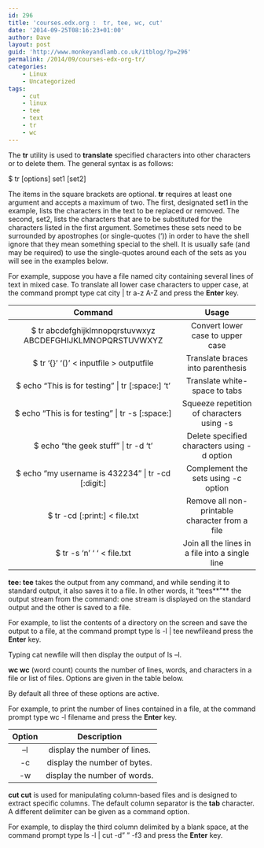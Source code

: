 ```yaml
---
id: 296
title: 'courses.edx.org :  tr, tee, wc, cut'
date: '2014-09-25T08:16:23+01:00'
author: Dave
layout: post
guid: 'http://www.monkeyandlamb.co.uk/itblog/?p=296'
permalink: /2014/09/courses-edx-org-tr/
categories:
    - Linux
    - Uncategorized
tags:
    - cut
    - linux
    - tee
    - text
    - tr
    - wc
---
```


The **tr** utility is used to **translate** specified characters into other characters or to delete them. The general syntax is as follows:

$ tr \[options\] set1 \[set2\]

The items in the square brackets are optional. **tr** requires at least one argument and accepts a maximum of two. The first, designated set1 in the example, lists the characters in the text to be replaced or removed. The second, set2, lists the characters that are to be substituted for the characters listed in the first argument. Sometimes these sets need to be surrounded by apostrophes (or single-quotes (‘)) in order to have the shell ignore that they mean something special to the shell. It is usually safe (and may be required) to use the single-quotes around each of the sets as you will see in the examples below.

For example, suppose you have a file named city containing several lines of text in mixed case. To translate all lower case characters to upper case, at the command prompt type cat city | tr a-z A-Z and press the **Enter** key.

| **Command** | **Usage** |
|:-:|:-:|
| $ tr abcdefghijklmnopqrstuvwxyz ABCDEFGHIJKLMNOPQRSTUVWXYZ | Convert lower case to upper case |
| $ tr ‘{}’ ‘()’ &lt; inputfile &gt; outputfile | Translate braces into parenthesis |
| $ echo “This is for testing” \| tr \[:space:\] ‘t’ | Translate white-space to tabs |
| $ echo “This is for testing” \| tr -s \[:space:\] | Squeeze repetition of characters using -s |
| $ echo “the geek stuff” \| tr -d ‘t’ | Delete specified characters using -d option |
| $ echo “my username is 432234” \| tr -cd \[:digit:\] | Complement the sets using -c option |
| $ tr -cd \[:print:\] &lt; file.txt | Remove all non-printable character from a file |
| $ tr -s ‘n’ ‘ ‘ &lt; file.txt | Join all the lines in a file into a single line |

**tee: tee** takes the output from any command, and while sending it to standard output, it also saves it to a file. In other words, it “tees**”** the output stream from the command: one stream is displayed on the standard output and the other is saved to a file.

For example, to list the contents of a directory on the screen and save the output to a file, at the command prompt type ls -l | tee newfileand press the **Enter** key.

Typing cat newfile will then display the output of ls –l.

**wc wc** (word count) counts the number of lines, words, and characters in a file or list of files. Options are given in the table below.

By default all three of these options are active.

For example, to print the number of lines contained in a file, at the command prompt type wc -l filename and press the **Enter** key.

| **Option** | **Description** |
|:-:|:-:|
| –l | display the number of lines. |
| -c | display the number of bytes. |
| -w | display the number of words. |

**cut cut** is used for manipulating column-based files and is designed to extract specific columns. The default column separator is the **tab** character. A different delimiter can be given as a command option.

For example, to display the third column delimited by a blank space, at the command prompt type ls -l | cut -d” ” -f3 and press the **Enter** key.